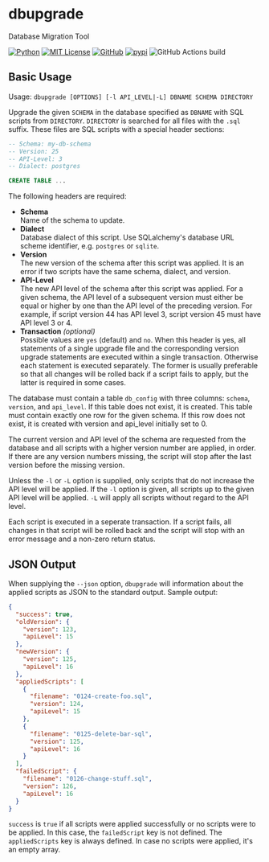 # dbupgrade

Database Migration Tool

[![Python](https://img.shields.io/pypi/pyversions/dbupgrade.svg)](https://pypi.python.org/pyversions/dbupgrade/)
[![MIT License](https://img.shields.io/pypi/l/dbupgrade.svg)](https://pypi.python.org/pypi/dbupgrade/)
[![GitHub](https://img.shields.io/github/release/srittau/dbupgrade/all.svg)](https://github.com/srittau/dbupgrade/releases/)
[![pypi](https://img.shields.io/pypi/v/dbupgrade.svg)](https://pypi.python.org/pypi/dbupgrade/)
![GitHub Actions build](https://img.shields.io/github/actions/workflow/status/srittau/dbupgrade/test-and-lint.yml)

## Basic Usage

Usage: `dbupgrade [OPTIONS] [-l API_LEVEL|-L] DBNAME SCHEMA DIRECTORY`

Upgrade the given `SCHEMA` in the database specified as `DBNAME` with SQL
scripts from `DIRECTORY`. `DIRECTORY` is searched for all files with the
`.sql` suffix. These files are SQL scripts with a special header sections:

```sql
-- Schema: my-db-schema
-- Version: 25
-- API-Level: 3
-- Dialect: postgres

CREATE TABLE ...
```

The following headers are required:

- **Schema**  
   Name of the schema to update.
- **Dialect**  
   Database dialect of this script. Use SQLalchemy's database
  URL scheme identifier, e.g. `postgres` or `sqlite`.
- **Version**  
   The new version of the schema after this script was applied.
  It is an error if two scripts have the same schema, dialect, and version.
- **API-Level**  
   The new API level of the schema after this script was applied.
  For a given schema, the API level of a subsequent version must either be
  equal or higher by one than the API level of the preceding version. For
  example, if script version 44 has API level 3, script version 45 must
  have API level 3 or 4.
- **Transaction** _(optional)_  
   Possible values are `yes` (default) and `no`. When this
  header is yes, all statements of a single upgrade file and the
  corresponding version upgrade statements are executed within a single
  transaction. Otherwise each statement is executed separately. The former
  is usually preferable so that all changes will be rolled back if a
  script fails to apply, but the latter is required in some cases.

The database must contain a table `db_config` with three columns: `schema`,
`version`, and `api_level`. If this table does not exist, it is created.
This table must contain exactly one row for the given schema. If this row
does not exist, it is created with version and api_level initially set to 0.

The current version and API level of the schema are requested from the
database and all scripts with a higher version number are applied, in order.
If there are any version numbers missing, the script will stop after the
last version before the missing version.

Unless the `-l` or `-L` option is supplied, only scripts that do not
increase the API level will be applied. If the `-l` option is given, all
scripts up to the given API level will be applied. `-L` will apply all
scripts without regard to the API level.

Each script is executed in a seperate transaction. If a script fails, all
changes in that script will be rolled back and the script will stop with
an error message and a non-zero return status.

## JSON Output

When supplying the `--json` option, `dbupgrade` will information about the
applied scripts as JSON to the standard output. Sample output:

```json
{
  "success": true,
  "oldVersion": {
    "version": 123,
    "apiLevel": 15
  },
  "newVersion": {
    "version": 125,
    "apiLevel": 16
  },
  "appliedScripts": [
    {
      "filename": "0124-create-foo.sql",
      "version": 124,
      "apiLevel": 15
    },
    {
      "filename": "0125-delete-bar-sql",
      "version": 125,
      "apiLevel": 16
    }
  ],
  "failedScript": {
    "filename": "0126-change-stuff.sql",
    "version": 126,
    "apiLevel": 16
  }
}
```

`success` is `true` if all scripts were applied successfully or no scripts
were to be applied. In this case, the `failedScript` key is not defined.
The `appliedScripts` key is always defined. In case no scripts were applied,
it's an empty array.

